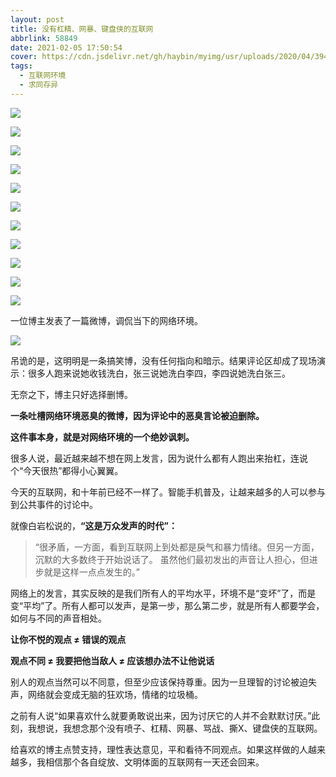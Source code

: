 ```yaml
---
layout: post
title: 没有杠精、网暴、键盘侠的互联网
abbrlink: 58849
date: 2021-02-05 17:50:54
cover: https://cdn.jsdelivr.net/gh/haybin/myimg/usr/uploads/2020/04/3940938807.png
tags:
  - 互联网环境
  - 求同存异
---
```


![](https://cdn.jsdelivr.net/gh/Daibi-mua/cdn2@main/2881509816.jpg)

![](https://cdn.jsdelivr.net/gh/Daibi-mua/cdn2@main/1802798382.jpg)

![](https://cdn.jsdelivr.net/gh/Daibi-mua/cdn2@main/3067698063.jpg)

![](https://cdn.jsdelivr.net/gh/Daibi-mua/cdn2@main/2069753435.jpg)

![](https://cdn.jsdelivr.net/gh/Daibi-mua/cdn2@main/3835127778.jpg)

![](https://cdn.jsdelivr.net/gh/Daibi-mua/cdn2@main/1350745815.jpg)

![](https://cdn.jsdelivr.net/gh/Daibi-mua/cdn2@main/716672625.jpg)

![](https://cdn.jsdelivr.net/gh/Daibi-mua/cdn2@main/108887907.png)

![](https://cdn.keepdai.cn//386661953.jpg)

![](https://cdn.keepdai.cn//3313214850.jpg)

![](https://cdn.keepdai.cn//3316670078.jpg)

一位博主发表了一篇微博，调侃当下的网络环境。

![](https://cdn.jsdelivr.net/gh/haybin/myimg/usr/uploads/2020/04/1279287838.png)

吊诡的是，这明明是一条搞笑博，没有任何指向和暗示。结果评论区却成了现场演示：很多人跑来说她收钱洗白，张三说她洗白李四，李四说她洗白张三。

无奈之下，博主只好选择删博。

**一条吐槽网络环境恶臭的微博，因为评论中的恶臭言论被迫删除。**

**这件事本身，就是对网络环境的一个绝妙讽刺。**

很多人说，最近越来越不想在网上发言，因为说什么都有人跑出来抬杠，连说个“今天很热”都得小心翼翼。

今天的互联网，和十年前已经不一样了。智能手机普及，让越来越多的人可以参与到公共事件的讨论中。

就像白岩松说的，**“这是万众发声的时代”：**

> “很矛盾，一方面，看到互联网上到处都是戾气和暴力情绪。但另一方面，沉默的大多数终于开始说话了。
> 虽然他们最初发出的声音让人担心，但进步就是这样一点点发生的。”

网络上的发言，其实反映的是我们所有人的平均水平，环境不是“变坏”了，而是变“平均”了。所有人都可以发声，是第一步，那么第二步，就是所有人都要学会，如何与不同的声音相处。

**让你不悦的观点 ≠ 错误的观点**

**观点不同 ≠ 我要把他当敌人 ≠ 应该想办法不让他说话**

别人的观点当然可以不同意，但至少应该保持尊重。因为一旦理智的讨论被迫失声，网络就会变成无脑的狂欢场，情绪的垃圾桶。

之前有人说“如果喜欢什么就要勇敢说出来，因为讨厌它的人并不会默默讨厌。”此刻，我想说，我想念那个没有喷子、杠精、网暴、骂战、撕X、键盘侠的互联网。

给喜欢的博主点赞支持，理性表达意见，平和看待不同观点。如果这样做的人越来越多，我相信那个各自绽放、文明体面的互联网有一天还会回来。